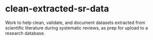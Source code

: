 # clean-extracted-sr-data

Work to help clean, validate, and document datasets extracted from scientific literature during systematic reviews, as prep for upload to a research database.
